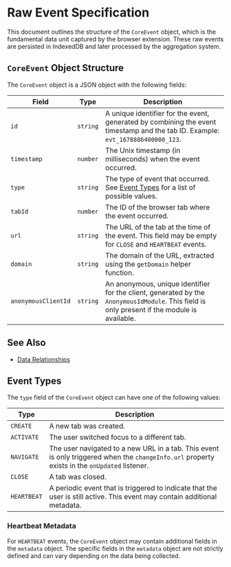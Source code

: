 # Raw Event Specification

This document outlines the structure of the `CoreEvent` object, which is the fundamental data unit captured by the browser extension. These raw events are persisted in IndexedDB and later processed by the aggregation system.

## `CoreEvent` Object Structure

The `CoreEvent` object is a JSON object with the following fields:

| Field               | Type     | Description                                                                                                                            |
| ------------------- | -------- | -------------------------------------------------------------------------------------------------------------------------------------- |
| `id`                | `string` | A unique identifier for the event, generated by combining the event timestamp and the tab ID. Example: `evt_1678886400000_123`.          |
| `timestamp`         | `number` | The Unix timestamp (in milliseconds) when the event occurred.                                                                          |
| `type`              | `string` | The type of event that occurred. See [Event Types](#event-types) for a list of possible values.                                          |
| `tabId`             | `number` | The ID of the browser tab where the event occurred.                                                                                    |
| `url`               | `string` | The URL of the tab at the time of the event. This field may be empty for `CLOSE` and `HEARTBEAT` events.                                 |
| `domain`            | `string` | The domain of the URL, extracted using the `getDomain` helper function.                                                                |
| `anonymousClientId` | `string` | An anonymous, unique identifier for the client, generated by the `AnonymousIdModule`. This field is only present if the module is available. |

## See Also

*   [Data Relationships](./data-relationships.md)

## Event Types

The `type` field of the `CoreEvent` object can have one of the following values:

| Type        | Description                                                                                                                                  |
| ----------- | -------------------------------------------------------------------------------------------------------------------------------------------- |
| `CREATE`    | A new tab was created.                                                                                                                       |
| `ACTIVATE`  | The user switched focus to a different tab.                                                                                                  |
| `NAVIGATE`  | The user navigated to a new URL in a tab. This event is only triggered when the `changeInfo.url` property exists in the `onUpdated` listener. |
| `CLOSE`     | A tab was closed.                                                                                                                            |
| `HEARTBEAT` | A periodic event that is triggered to indicate that the user is still active. This event may contain additional metadata.                      |

### Heartbeat Metadata

For `HEARTBEAT` events, the `CoreEvent` object may contain additional fields in the `metadata` object. The specific fields in the `metadata` object are not strictly defined and can vary depending on the data being collected.

